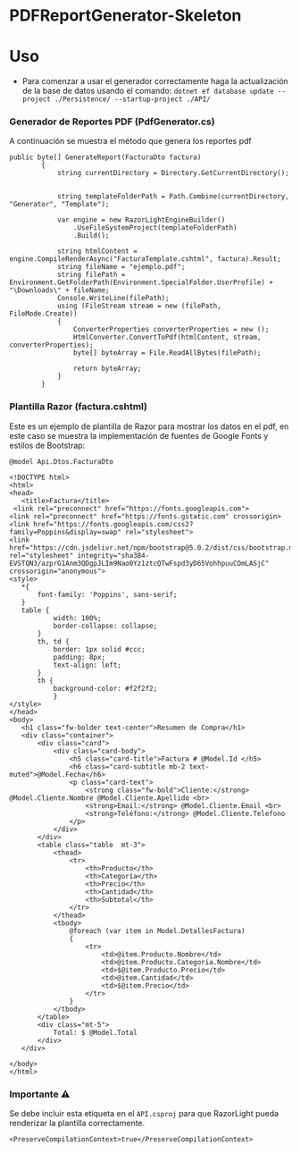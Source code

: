 # PDFReportGenerator-Skeleton
# Uso
* Para comenzar a usar el generador correctamente haga la actualización de la base de datos usando el comando: `dotnet ef database update --project ./Persistence/ --startup-project ./API/
`
### Generador de Reportes PDF (PdfGenerator.cs)
A continuación se muestra el método que genera los reportes pdf
```
public byte[] GenerateReport(FacturaDto factura)
        {
            string currentDirectory = Directory.GetCurrentDirectory();


            string templateFolderPath = Path.Combine(currentDirectory, "Generator", "Template");

            var engine = new RazorLightEngineBuilder()
                .UseFileSystemProject(templateFolderPath)
                .Build();

            string htmlContent = engine.CompileRenderAsync("FacturaTemplate.cshtml", factura).Result;
            string fileName = "ejemplo.pdf";
            string filePath = Environment.GetFolderPath(Environment.SpecialFolder.UserProfile) + "\Downloads\" + fileName;
            Console.WriteLine(filePath);
            using (FileStream stream = new (filePath, FileMode.Create))
            {
                ConverterProperties converterProperties = new ();
                HtmlConverter.ConvertToPdf(htmlContent, stream, converterProperties);
                byte[] byteArray = File.ReadAllBytes(filePath);

                return byteArray;
            }
        }
 ```
### Plantilla Razor (factura.cshtml)
Este es un ejemplo de plantilla de Razor para mostrar los datos en el pdf, en este caso se muestra la implementación de fuentes de Google Fonts y estilos de Bootstrap: 

 ```
@model Api.Dtos.FacturaDto

<!DOCTYPE html>
<html>
<head>
    <title>Factura</title>
  <link rel="preconnect" href="https://fonts.googleapis.com">
<link rel="preconnect" href="https://fonts.gstatic.com" crossorigin>
<link href="https://fonts.googleapis.com/css2?family=Poppins&display=swap" rel="stylesheet">
<link href="https://cdn.jsdelivr.net/npm/bootstrap@5.0.2/dist/css/bootstrap.min.css" rel="stylesheet" integrity="sha384-EVSTQN3/azprG1Anm3QDgpJLIm9Nao0Yz1ztcQTwFspd3yD65VohhpuuCOmLASjC" crossorigin="anonymous">
<style>
    *{
        font-family: 'Poppins', sans-serif;
    }
    table {
            width: 100%;
            border-collapse: collapse;
        }
        th, td {
            border: 1px solid #ccc;
            padding: 8px;
            text-align: left;
        }
        th {
            background-color: #f2f2f2;
            }
</style>
</head>
<body>
    <h1 class="fw-bolder text-center">Resumen de Compra</h1>
    <div class="container">
        <div class="card">
            <div class="card-body">
                <h5 class="card-title">Factura # @Model.Id </h5>
                <h6 class="card-subtitle mb-2 text-muted">@Model.Fecha</h6>
                <p class="card-text">
                    <strong class="fw-bold">Cliente:</strong> @Model.Cliente.Nombre @Model.Cliente.Apellido <br>
                    <strong>Email:</strong> @Model.Cliente.Email <br>
                    <strong>Teléfono:</strong> @Model.Cliente.Telefono
                </p>
            </div>
        </div>
        <table class="table  mt-3">
            <thead>
                <tr>
                    <th>Producto</th>
                    <th>Categoría</th>
                    <th>Precio</th>
                    <th>Cantidad</th>
                    <th>Subtotal</th>
                </tr>
            </thead>
            <tbody>
                @foreach (var item in Model.DetallesFactura)
                {
                    <tr>
                        <td>@item.Producto.Nombre</td>
                        <td>@item.Producto.Categoria.Nombre</td>
                        <td>$@item.Producto.Precio</td>
                        <td>@item.Cantidad</td>
                        <td>$@item.Precio</td>
                    </tr>
                }
            </tbody>
        </table>
        <div class="mt-5">
            Total: $ @Model.Total
        </div>
    </div>

</body>
</html>
 ```

### Importante ⚠️ 

Se debe incluir esta etiqueta en el `API.csproj` para que RazorLight pueda renderizar la plantilla correctamente.
 ```
<PreserveCompilationContext>true</PreserveCompilationContext>
 ```

